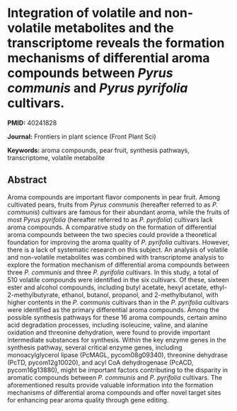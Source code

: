 # Integration of volatile and non-volatile metabolites and the transcriptome reveals the formation mechanisms of differential aroma compounds between <i>Pyrus communis</i> and <i>Pyrus pyrifolia</i> cultivars.

**PMID:** 40241828

**Journal:** Frontiers in plant science (Front Plant Sci)

**Keywords:** aroma compounds, pear fruit, synthesis pathways, transcriptome, volatile metabolite

## Abstract

Aroma compounds are important flavor components in pear fruit. Among cultivated pears, fruits from
<i>Pyrus communis</i> (hereafter referred to as <i>P. communis</i>) cultivars are famous for their
abundant aroma, while the fruits of most <i>Pyrus pyrifolia</i> (hereafter referred to as <i>P.
pyrifolia</i>) cultivars lack aroma compounds. A comparative study on the formation of differential
aroma compounds between the two species could provide a theoretical foundation for improving the
aroma quality of <i>P. pyrifolia</i> cultivars. However, there is a lack of systematic research on
this subject.  An analysis of volatile and non-volatile metabolites was combined with transcriptome
analysis to explore the formation mechanism of differential aroma compounds between three <i>P.
communis</i> and three <i>P. pyrifolia</i> cultivars.  In this study, a total of 510 volatile
compounds were identified in the six cultivars. Of these, sixteen ester and alcohol compounds,
including butyl acetate, hexyl acetate, ethyl-2-methylbutyrate, ethanol, butanol, propanol, and
2-methylbutanol, with higher contents in the <i>P. communis</i> cultivars than in the <i>P.
pyrifolia</i> cultivars were identified as the primary differential aroma compounds. Among the
possible synthesis pathways for these 16 aroma compounds, certain amino acid degradation processes,
including isoleucine, valine, and alanine oxidation and threonine dehydration, were found to provide
important intermediate substances for synthesis. Within the key enzyme genes in the synthesis
pathway, several critical enzyme genes, including monoacylglycerol lipase (PcMAGL, pycom08g09340),
threonine dehydrase (PcTD, pycom12g10020), and acyl CoA dehydrogenase (PcACD, pycom16g13880), might
be important factors contributing to the disparity in aromatic compounds between <i>P. communis</i>
and <i>P. pyrifolia</i> cultivars.  The aforementioned results provide valuable information into the
formation mechanisms of differential aroma compounds and offer novel target sites for enhancing pear
aroma quality through gene editing.
